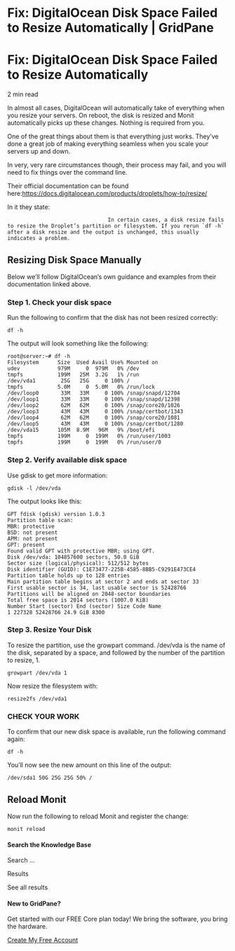 # Fix: DigitalOcean Disk Space Failed to Resize Automatically | GridPane

# Fix: DigitalOcean Disk Space Failed to Resize Automatically

 

2 min read 

In almost all cases, DigitalOcean will automatically take of everything when you resize your servers. On reboot, the disk is resized and Monit automatically picks up these changes. Nothing is required from you.

One of the great things about them is that everything just works. They’ve done a great job of making everything seamless when you scale your servers up and down.

In very, very rare circumstances though, their process may fail, and you will need to fix things over the command line.

Their official documentation can be found here:https://docs.digitalocean.com/products/droplets/how-to/resize/

In it they state:

 

									In certain cases, a disk resize fails to resize the Droplet’s partition or filesystem. If you rerun `df -h` after a disk resize and the output is unchanged, this usually indicates a problem.								

## Resizing Disk Space Manually

Below we’ll follow DigitalOcean’s own guidance and examples from their documentation linked above.

### Step 1. Check your disk space

Run the following to confirm that the disk has not been resized correctly:

```
df -h
```

The output will look something like the following:

```
root@server:~# df -h
Filesystem      Size  Used Avail Use% Mounted on
udev            979M     0  979M   0% /dev
tmpfs           199M   25M  3.2G   1% /run
/dev/vda1        25G   25G     0 100% /
tmpfs           5.0M     0  5.0M   0% /run/lock
/dev/loop0       33M   33M     0 100% /snap/snapd/12704
/dev/loop1       33M   33M     0 100% /snap/snapd/12398
/dev/loop2       62M   62M     0 100% /snap/core20/1026
/dev/loop3       43M   43M     0 100% /snap/certbot/1343
/dev/loop4       62M   62M     0 100% /snap/core20/1081
/dev/loop5       43M   43M     0 100% /snap/certbot/1280
/dev/vda15      105M  8.9M   96M   9% /boot/efi
tmpfs           199M     0  199M   0% /run/user/1003
tmpfs           199M     0  199M   0% /run/user/0
```

### Step 2. Verify available disk space

Use gdisk to get more information:

```
gdisk -l /dev/vda
```

The output looks like this:

```
GPT fdisk (gdisk) version 1.0.3
Partition table scan:
MBR: protective
BSD: not present
APM: not present
GPT: present
Found valid GPT with protective MBR; using GPT.
Disk /dev/vda: 104857600 sectors, 50.0 GiB
Sector size (logical/physical): 512/512 bytes
Disk identifier (GUID): C1E73477-225B-4585-8BB5-C9291E473CE4
Partition table holds up to 128 entries
Main partition table begins at sector 2 and ends at sector 33
First usable sector is 34, last usable sector is 52428766
Partitions will be aligned on 2048-sector boundaries
Total free space is 2014 sectors (1007.0 KiB)
Number Start (sector) End (sector) Size Code Name
1 227328 52428766 24.9 GiB 8300
```

### Step 3. Resize Your Disk

To resize the partition, use the growpart command. /dev/vda is the name of the disk, separated by a space, and followed by the number of the partition to resize, 1.

```
growpart /dev/vda 1
```

Now resize the filesystem with:

```
resize2fs /dev/vda1
```

### CHECK YOUR WORK

To confirm that our new disk space is available, run the following command again:

```
df -h
```

You’ll now see the new amount on this line of the output:

```
/dev/sda1 50G 25G 25G 50% /
```

## Reload Monit

Now run the following to reload Monit and register the change:

```
monit reload
```

 

 

#### Search the Knowledge Base

Search ...

 Results

See all results

#### New to GridPane?

Get started with our FREE Core plan today! We bring the software, you bring the hardware.

[Create My Free Account](https://gridpane.com/checkout/?plan=core)

